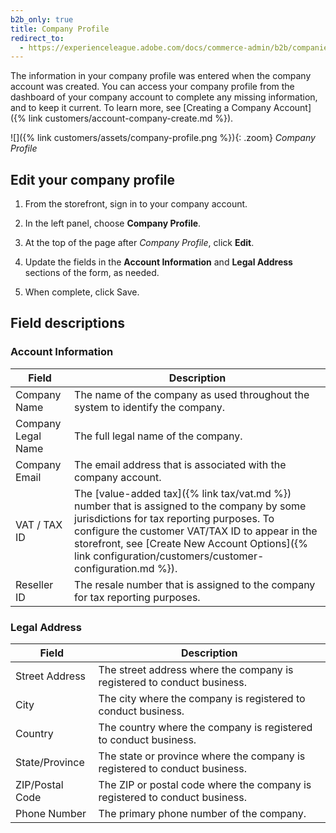 ```yaml
---
b2b_only: true
title: Company Profile
redirect_to:
  - https://experienceleague.adobe.com/docs/commerce-admin/b2b/companies/account-company-manage.html
---
```


The information in your company profile was entered when the company account was created. You can access your company profile from the dashboard of your company account to complete any missing information, and to keep it current. To learn more, see [Creating a Company Account]({% link customers/account-company-create.md %}).

![]({% link customers/assets/company-profile.png %}){: .zoom}
_Company Profile_

## Edit your company profile

1. From the storefront, sign in to your company account.

1. In the left panel, choose **Company Profile**.

1. At the top of the page after _Company Profile_, click **Edit**.

1. Update the fields in the **Account Information** and **Legal Address** sections of the form, as needed.

1. When complete, click <span class="btn">Save</span>.

## Field descriptions

### Account Information

|Field|Description|
|--- |--- |
|Company Name|The name of the company as used throughout the system to identify the company.|
|Company Legal Name|The full legal name of the company.|
|Company Email|The email address that is associated with the company account.|
|VAT / TAX ID|The [value-added tax]({% link tax/vat.md %}) number that is assigned to the company by some jurisdictions for tax reporting purposes. To configure the customer VAT/TAX ID to appear in the storefront, see [Create New Account Options]({% link configuration/customers/customer-configuration.md %}).|
|Reseller ID|The resale number that is assigned to the company for tax reporting purposes.|

### Legal Address

|Field|Description|
|--- |--- |
|Street Address|The street address where the company is registered to conduct business.|
|City|The city where the company is registered to conduct business.|
|Country|The country where the company is registered to conduct business.|
|State/Province|The state or province where the company is registered to conduct business.|
|ZIP/Postal Code|The ZIP or postal code where the company is registered to conduct business.|
|Phone Number|The primary phone number of the company.|
